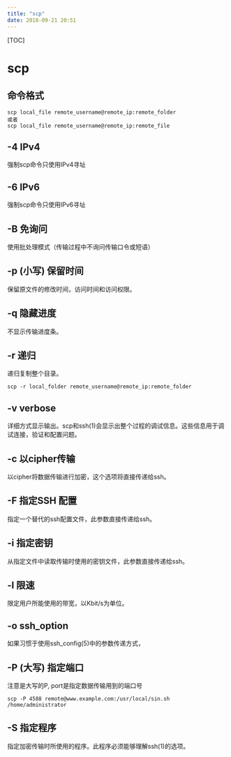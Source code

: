 ```yaml
---
title: "scp"
date: 2018-09-21 20:51
---
```



[TOC]

# scp



## 命令格式

```
scp local_file remote_username@remote_ip:remote_folder 
或者 
scp local_file remote_username@remote_ip:remote_file 
```



## -4 IPv4

强制scp命令只使用IPv4寻址



## -6 IPv6

强制scp命令只使用IPv6寻址

## -B 免询问

使用批处理模式（传输过程中不询问传输口令或短语）



## -p (小写) 保留时间 

保留原文件的修改时间，访问时间和访问权限。



## -q 隐藏进度

不显示传输进度条。



## -r 递归

递归复制整个目录。

```
scp -r local_folder remote_username@remote_ip:remote_folder 
```



## -v verbose

详细方式显示输出。scp和ssh(1)会显示出整个过程的调试信息。这些信息用于调试连接，验证和配置问题。



## -c 以cipher传输

以cipher将数据传输进行加密，这个选项将直接传递给ssh。



## -F 指定SSH 配置

指定一个替代的ssh配置文件，此参数直接传递给ssh。



## -i 指定密钥

从指定文件中读取传输时使用的密钥文件，此参数直接传递给ssh。

## -l 限速

限定用户所能使用的带宽，以Kbit/s为单位。

## -o ssh_option

 如果习惯于使用ssh_config(5)中的参数传递方式，



## -P (大写) 指定端口

注意是大写的P, port是指定数据传输用到的端口号

```
scp -P 4588 remote@www.example.com:/usr/local/sin.sh /home/administrator
```

## -S 指定程序

指定加密传输时所使用的程序。此程序必须能够理解ssh(1)的选项。

